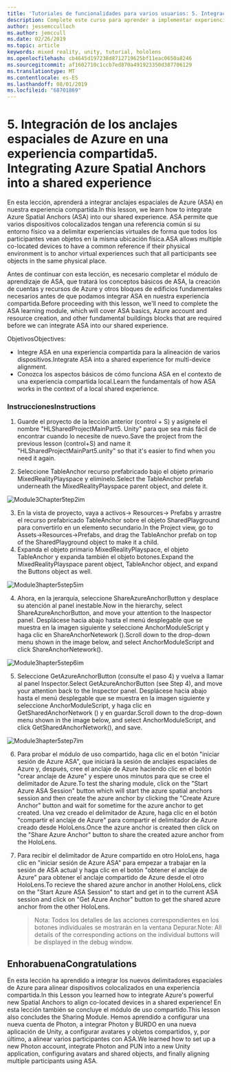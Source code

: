 ```yaml
---
title: 'Tutoriales de funcionalidades para varios usuarios: 5. Integración de los anclajes espaciales de Azure en una experiencia compartida'
description: Complete este curso para aprender a implementar experiencias compartidas multiusuario en una aplicación de HoloLens 2.
author: jessemcculloch
ms.author: jemccull
ms.date: 02/26/2019
ms.topic: article
keywords: mixed reality, unity, tutorial, hololens
ms.openlocfilehash: cb4645d197238d8712719625bf11eac0650a8246
ms.sourcegitcommit: af1602710c1ccb7ed870a491923350d387706129
ms.translationtype: MT
ms.contentlocale: es-ES
ms.lasthandoff: 08/01/2019
ms.locfileid: "68701869"
---
```

# <a name="5-integrating-azure-spatial-anchors-into-a-shared-experience"></a><span data-ttu-id="b154f-105">5. Integración de los anclajes espaciales de Azure en una experiencia compartida</span><span class="sxs-lookup"><span data-stu-id="b154f-105">5. Integrating Azure Spatial Anchors into a shared experience</span></span>

<span data-ttu-id="b154f-106">En esta lección, aprenderá a integrar anclajes espaciales de Azure (ASA) en nuestra experiencia compartida.</span><span class="sxs-lookup"><span data-stu-id="b154f-106">In this lesson, we learn how to integrate Azure Spatial Anchors (ASA) into our shared experience.</span></span> <span data-ttu-id="b154f-107">ASA permite que varios dispositivos colocalizados tengan una referencia común si su entorno físico va a delimitar experiencias virtuales de forma que todos los participantes vean objetos en la misma ubicación física.</span><span class="sxs-lookup"><span data-stu-id="b154f-107">ASA allows multiple co-located devices to have a common reference if their physical environment is to anchor virtual experiences such that all participants see objects in the same physical place.</span></span>

<span data-ttu-id="b154f-108">Antes de continuar con esta lección, es necesario completar el módulo de aprendizaje de ASA, que tratará los conceptos básicos de ASA, la creación de cuentas y recursos de Azure y otros bloques de edificios fundamentales necesarios antes de que podamos integrar ASA en nuestra experiencia compartida.</span><span class="sxs-lookup"><span data-stu-id="b154f-108">Before proceeding with this lesson, we'll need to complete the ASA learning module, which will cover ASA basics, Azure account and resource creation, and other fundamental buildings blocks that are required before we can integrate ASA into our shared experience.</span></span>

<span data-ttu-id="b154f-109">Objetivos</span><span class="sxs-lookup"><span data-stu-id="b154f-109">Objectives:</span></span>

- <span data-ttu-id="b154f-110">Integre ASA en una experiencia compartida para la alineación de varios dispositivos.</span><span class="sxs-lookup"><span data-stu-id="b154f-110">Integrate ASA into a shared experience for multi-device alignment.</span></span>
- <span data-ttu-id="b154f-111">Conozca los aspectos básicos de cómo funciona ASA en el contexto de una experiencia compartida local.</span><span class="sxs-lookup"><span data-stu-id="b154f-111">Learn the fundamentals of how ASA works in the context of a local shared experience.</span></span>

### <a name="instructions"></a><span data-ttu-id="b154f-112">Instrucciones</span><span class="sxs-lookup"><span data-stu-id="b154f-112">Instructions</span></span>

1. <span data-ttu-id="b154f-113">Guarde el proyecto de la lección anterior (control + S) y asígnele el nombre "HLSharedProjectMainPart5. Unity" para que sea más fácil de encontrar cuando lo necesite de nuevo.</span><span class="sxs-lookup"><span data-stu-id="b154f-113">Save the project from the previous lesson (control+S) and name it "HLSharedProjectMainPart5.unity" so that it's easier to find when you need it again.</span></span>

2. <span data-ttu-id="b154f-114">Seleccione TableAnchor recurso prefabricado bajo el objeto primario MixedRealityPlayspace y elimínelo.</span><span class="sxs-lookup"><span data-stu-id="b154f-114">Select the TableAnchor prefab underneath the MixedRealityPlayspace parent object, and delete it.</span></span>

![Module3Chapter5tep2im](images/module3chapter5step2im.PNG)

3.  <span data-ttu-id="b154f-116">En la vista de proyecto, vaya a activos-> Resources-> Prefabs y arrastre el recurso prefabricado TableAnchor sobre el objeto SharedPlayground para convertirlo en un elemento secundario.</span><span class="sxs-lookup"><span data-stu-id="b154f-116">In the Project view, go to Assets->Resources->Prefabs, and drag the TableAnchor prefab on top of the SharedPlayground object to make it a child.</span></span>
4.  <span data-ttu-id="b154f-117">Expanda el objeto primario MixedRealityPlayspace, el objeto TableAnchor y expanda también el objeto botones.</span><span class="sxs-lookup"><span data-stu-id="b154f-117">Expand the MixedRealityPlayspace parent object, TableAnchor object, and expand the Buttons object as well.</span></span> 

![Module3hapter5step5im](images/module3chapter5step5im.PNG)

4. <span data-ttu-id="b154f-119">Ahora, en la jerarquía, seleccione ShareAzureAnchorButton y desplace su atención al panel inestable.</span><span class="sxs-lookup"><span data-stu-id="b154f-119">Now in the hierarchy, select ShareAzureAnchorButton, and move your attention to the Inaspector panel.</span></span> <span data-ttu-id="b154f-120">Desplácese hacia abajo hasta el menú desplegable que se muestra en la imagen siguiente y seleccione AnchorModuleScript y haga clic en ShareAnchorNetework ().</span><span class="sxs-lookup"><span data-stu-id="b154f-120">Scroll down to the drop-down menu shown in the image below, and select AnchorModuleScript and click ShareAnchorNetework().</span></span>

![Module3hapter5step6im](images/module3chapter5step6im.PNG)

5. <span data-ttu-id="b154f-122">Seleccione GetAzureAnchorButton (consulte el paso 4) y vuelva a llamar al panel Inspector.</span><span class="sxs-lookup"><span data-stu-id="b154f-122">Select GetAzureAnchorButton (see Step 4), and move your attention back to the Inspector panel.</span></span> <span data-ttu-id="b154f-123">Desplácese hacia abajo hasta el menú desplegable que se muestra en la imagen siguiente y seleccione AnchorModuleScript, y haga clic en GetSharedAnchorNetwork () y en guardar.</span><span class="sxs-lookup"><span data-stu-id="b154f-123">Scroll down to the drop-down menu shown in the image below, and select AnchorModuleScript, and click GetSharedAnchorNetwork(), and save.</span></span>

![Module3hapter5step7im](images/module3chapter5step7im.PNG)

6. <span data-ttu-id="b154f-125">Para probar el módulo de uso compartido, haga clic en el botón "iniciar sesión de Azure ASA", que iniciará la sesión de anclajes espaciales de Azure y, después, cree el anclaje de Azure haciendo clic en el botón "crear anclaje de Azure" y espere unos minutos para que se cree el delimitador de Azure.</span><span class="sxs-lookup"><span data-stu-id="b154f-125">To test the sharing module, click on the "Start Azure ASA Session" button which will start the azure spatial anchors session and then create the azure anchor by clicking the "Create Azure Anchor" button and wait for sometime for the azure anchor to get created.</span></span> <span data-ttu-id="b154f-126">Una vez creado el delimitador de Azure, haga clic en el botón "compartir el anclaje de Azure" para compartir el delimitador de Azure creado desde HoloLens.</span><span class="sxs-lookup"><span data-stu-id="b154f-126">Once the azure anchor is created then click on the "Share Azure Anchor" button to share the created azure anchor from the HoloLens.</span></span>

7. <span data-ttu-id="b154f-127">Para recibir el delimitador de Azure compartido en otro HoloLens, haga clic en "iniciar sesión de Azure ASA" para empezar a trabajar en la sesión de ASA actual y haga clic en el botón "obtener el anclaje de Azure" para obtener el anclaje compartido de Azure desde el otro HoloLens.</span><span class="sxs-lookup"><span data-stu-id="b154f-127">To recieve the shared azure anchor in another HoloLens, click on the "Start Azure ASA Session" to start and get in to the current ASA session and click on "Get Azure Anchor" button to get the shared azure anchor from the other HoloLens.</span></span>

   > <span data-ttu-id="b154f-128">Nota: Todos los detalles de las acciones correspondientes en los botones individuales se mostrarán en la ventana Depurar.</span><span class="sxs-lookup"><span data-stu-id="b154f-128">Note: All details of the corresponding actions on the individual buttons will be displayed in the debug window.</span></span>

## <a name="congratulations"></a><span data-ttu-id="b154f-129">Enhorabuena</span><span class="sxs-lookup"><span data-stu-id="b154f-129">Congratulations</span></span>

<span data-ttu-id="b154f-130">En esta lección ha aprendido a integrar los nuevos delimitadores espaciales de Azure para alinear dispositivos colocalizados en una experiencia compartida.</span><span class="sxs-lookup"><span data-stu-id="b154f-130">In this Lesson you learned how to integrate Azure's powerful new Spatial Anchors to align co-located devices in a shared experience!</span></span> <span data-ttu-id="b154f-131">En esta lección también se concluye el módulo de uso compartido.</span><span class="sxs-lookup"><span data-stu-id="b154f-131">This lesson also concludes the Sharing Module.</span></span> <span data-ttu-id="b154f-132">Hemos aprendido a configurar una nueva cuenta de Photon, a integrar Photon y BURDO en una nueva aplicación de Unity, a configurar avatares y objetos compartidos, y, por último, a alinear varios participantes con ASA.</span><span class="sxs-lookup"><span data-stu-id="b154f-132">We learned how to set up a new Photon account, integrate Photon and PUN into a new Unity application, configuring avatars and shared objects, and finally aligning multiple participants using ASA.</span></span> 

